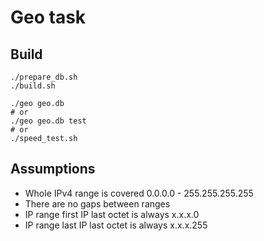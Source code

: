 # Geo task

## Build

```
./prepare_db.sh
./build.sh

./geo geo.db
# or
./geo geo.db test
# or
./speed_test.sh
```

## Assumptions

* Whole IPv4 range is covered 0.0.0.0 - 255.255.255.255
* There are no gaps between ranges
* IP range first IP last octet is always x.x.x.0
* IP range last IP last octet is always x.x.x.255
